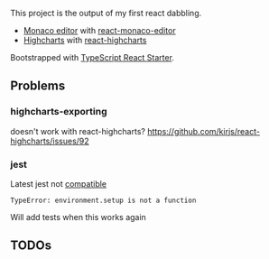 This project is the output of my first react dabbling.
* [Monaco editor](https://microsoft.github.io/monaco-editor/) with [react-monaco-editor](https://www.npmjs.com/package/react-monaco-editor)
* [Highcharts](https://www.npmjs.com/package/highcharts) with [react-highcharts](https://www.npmjs.com/package/react-highcharts)

Bootstrapped with [TypeScript React Starter](https://github.com/Microsoft/TypeScript-React-Starter).

## Problems
### highcharts-exporting
doesn't work with react-highcharts?
https://github.com/kirjs/react-highcharts/issues/92

### jest
Latest jest not [compatible](https://github.com/facebook/jest/issues/5119)
```
TypeError: environment.setup is not a function
```
Will add tests when this works again

## TODOs
